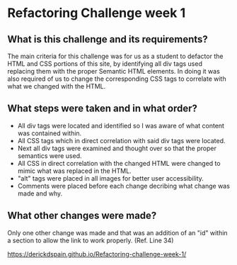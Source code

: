 # Refactoring Challenge week 1



## What is this challenge and its requirements?
The main criteria for this challenge was for us as a student to defactor the HTML and CSS portions of this site, by identifying all div tags used replacing them with the proper Semantic HTML elements. In doing it was also required of us to change the corresponding CSS tags to correlate with what we changed with the HTML.

## What steps were taken and in what order?
* All div tags were located and identified so I was aware of what content was contained within.
* All CSS tags which in direct correlation with said div tags were located.
* Next all div tags were examined and thought over so that the proper semantics were used.
* All CSS in direct correlation with the changed HTML were changed to mimic what was replaced in the HTML.
* "alt" tags were placed in all images for better user accessibility.
* Comments were placed before each change decribing what change was made and why.

## What other changes were made?
Only one other change was made and that was an addition of an "id" within a section to allow the link to work properly. (Ref. Line 34)

https://derickdspain.github.io/Refactoring-challenge-week-1/




